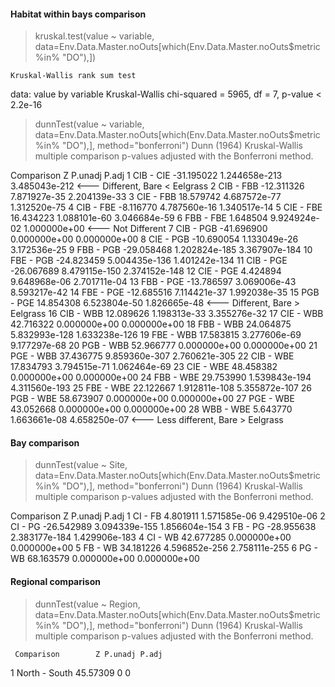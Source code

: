 #### Habitat within bays comparison
> kruskal.test(value ~ variable, data=Env.Data.Master.noOuts[which(Env.Data.Master.noOuts$metric %in% "DO"),])

	Kruskal-Wallis rank sum test

data:  value by variable
Kruskal-Wallis chi-squared = 5965, df = 7, p-value < 2.2e-16

> dunnTest(value ~ variable, data=Env.Data.Master.noOuts[which(Env.Data.Master.noOuts$metric %in% "DO"),], method="bonferroni")
Dunn (1964) Kruskal-Wallis multiple comparison
  p-values adjusted with the Bonferroni method.

   Comparison          Z       P.unadj         P.adj
1   CIB - CIE -31.195022 1.244658e-213 3.485043e-212 <--- Different, Bare < Eelgrass 
2   CIB - FBB -12.311326  7.871927e-35  2.204139e-33
3   CIE - FBB  18.579742  4.687572e-77  1.312520e-75
4   CIB - FBE  -8.116770  4.787560e-16  1.340517e-14
5   CIE - FBE  16.434223  1.088101e-60  3.046684e-59
6   FBB - FBE   1.648504  9.924924e-02  1.000000e+00 <--- Not Different 
7   CIB - PGB -41.696900  0.000000e+00  0.000000e+00
8   CIE - PGB -10.690054  1.133049e-26  3.172536e-25
9   FBB - PGB -29.058468 1.202824e-185 3.367907e-184
10  FBE - PGB -24.823459 5.004435e-136 1.401242e-134
11  CIB - PGE -26.067689 8.479115e-150 2.374152e-148
12  CIE - PGE   4.424894  9.648968e-06  2.701711e-04
13  FBB - PGE -13.786597  3.069006e-43  8.593217e-42
14  FBE - PGE -12.685516  7.114421e-37  1.992038e-35
15  PGB - PGE  14.854308  6.523804e-50  1.826665e-48 <--- Different, Bare > Eelgrass
16  CIB - WBB  12.089626  1.198313e-33  3.355276e-32
17  CIE - WBB  42.716322  0.000000e+00  0.000000e+00
18  FBB - WBB  24.064875 5.832993e-128 1.633238e-126
19  FBE - WBB  17.583815  3.277606e-69  9.177297e-68
20  PGB - WBB  52.966777  0.000000e+00  0.000000e+00
21  PGE - WBB  37.436775 9.859360e-307 2.760621e-305
22  CIB - WBE  17.834793  3.794515e-71  1.062464e-69
23  CIE - WBE  48.458382  0.000000e+00  0.000000e+00
24  FBB - WBE  29.753990 1.539843e-194 4.311560e-193
25  FBE - WBE  22.122667 1.912811e-108 5.355872e-107
26  PGB - WBE  58.673907  0.000000e+00  0.000000e+00
27  PGE - WBE  43.052668  0.000000e+00  0.000000e+00 
28  WBB - WBE   5.643770  1.663661e-08  4.658250e-07 <--- Less different, Bare > Eelgrass

#### Bay comparison
> dunnTest(value ~ Site, data=Env.Data.Master.noOuts[which(Env.Data.Master.noOuts$metric %in% "DO"),], method="bonferroni")
Dunn (1964) Kruskal-Wallis multiple comparison
  p-values adjusted with the Bonferroni method.

  Comparison          Z       P.unadj         P.adj
1    CI - FB   4.801911  1.571585e-06  9.429510e-06
2    CI - PG -26.542989 3.094339e-155 1.856604e-154
3    FB - PG -28.955638 2.383177e-184 1.429906e-183
4    CI - WB  42.677285  0.000000e+00  0.000000e+00
5    FB - WB  34.181226 4.596852e-256 2.758111e-255
6    PG - WB  68.163579  0.000000e+00  0.000000e+00

#### Regional comparison
> dunnTest(value ~ Region, data=Env.Data.Master.noOuts[which(Env.Data.Master.noOuts$metric %in% "DO"),], method="bonferroni")
Dunn (1964) Kruskal-Wallis multiple comparison
  p-values adjusted with the Bonferroni method.

     Comparison        Z P.unadj P.adj
1 North - South 45.57309       0     0
